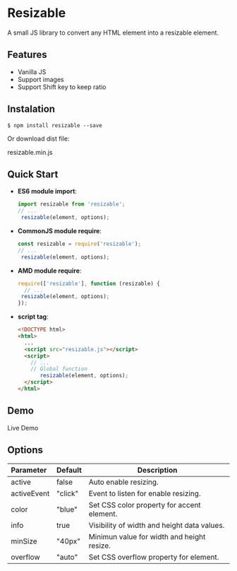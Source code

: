 # Resizable

A small JS library to convert any HTML element into a resizable element.

## Features

* Vanilla JS
* Support images
* Support Shift key to keep ratio

## Instalation

```
$ npm install resizable --save
```
Or download dist file:

resizable.min.js

## Quick Start

- **ES6 module import**:

  ```js
  import resizable from 'resizable';
  // ...
   resizable(element, options);
  ```

- **CommonJS module require**:

  ```js
  const resizable = require('resizable');
  // ...
   resizable(element, options);
  ```

- **AMD module require**:

  ```js
  require(['resizable'], function (resizable) {
    // ...
   resizable(element, options);
  });
  ```

- **script tag**:

  ```html
  <!DOCTYPE html>
  <html>
    ...
    <script src="resizable.js"></script>
    <script>
      // ...
      // Global function
     	 resizable(element, options);
    </script>
  </html>
  ```

## Demo

Live Demo

## Options


| Parameter   | Default | Description                                         |
| :---------- | ------- | --------------------------------------------------- |
| active      | false   | Auto enable resizing.                               |
| activeEvent | "click" | Event to listen for enable resizing.                |
| color       | "blue"  | Set CSS color property for accent element.                     |
| info        | true    | Visibility of width and height data values.         |
| minSize     | "40px"  | Minimun value for width and height resize.          |
| overflow     | "auto"  | Set CSS overflow property for element.       |


